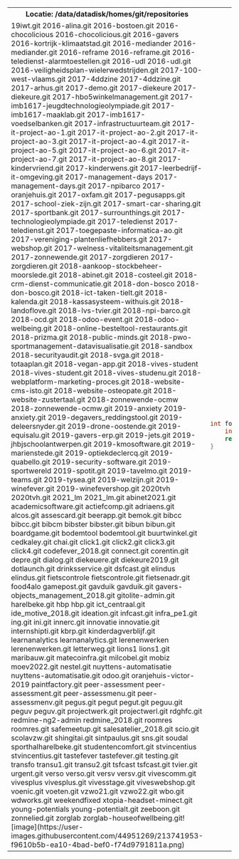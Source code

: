 <table>
<tr>
<th> Locatie: /data/datadisk/homes/git/repositories </th>
</tr>
<tr>
<td>
19iwt.git
2016-alina.git
2016-bostoen.git
2016-chocolicious
2016-chocolicious.git
2016-gavers
2016-kortrijk-klimaatstad.git
2016-mediander
2016-mediander.git
2016-reframe
2016-reframe.git
2016-teledienst-alarmtoestellen.git
2016-udl
2016-udl.git
2016-veiligheidsplan-wielerwedstrijden.git
2017-100-west-vlaams.git
2017-4ddzine
2017-4ddzine.git
2017-arhus.git
2017-demo.git
2017-diekeure
2017-diekeure.git
2017-hbo5winkelmanagement.git
2017-imb1617-jeugdtechnologieolympiade.git
2017-imb1617-maaklab.git
2017-imb1617-voedselbanken.git
2017-infrastructuurteam.git
2017-it-project-ao-1.git
2017-it-project-ao-2.git
2017-it-project-ao-3.git
2017-it-project-ao-4.git
2017-it-project-ao-5.git
2017-it-project-ao-6.git
2017-it-project-ao-7.git
2017-it-project-ao-8.git
2017-kindervriend.git
2017-kinderwens.git
2017-leerbedrijf-it-omgeving.git
2017-management-days
2017-management-days.git
2017-npibarco
2017-oranjehuis.git
2017-oxfam.git
2017-pegusapps.git
2017-school-ziek-zijn.git
2017-smart-car-sharing.git
2017-sportbank.git
2017-surrounthings.git
2017-technologieolympiade.git
2017-teledienst
2017-teledienst.git
2017-toegepaste-informatica-ao.git
2017-vereniging-plantenliefhebbers.git
2017-webshop.git
2017-welness-vitaliteitsmanagement.git
2017-zonnewende.git
2017-zorgdieren
2017-zorgdieren.git
2018-aankoop-stockbeheer-moorslede.git
2018-abinet.git
2018-costeel.git
2018-crm-dienst-communicatie.git
2018-don-bosco
2018-don-bosco.git
2018-ict-taken-tielt.git
2018-kalenda.git
2018-kassasysteem-withuis.git
2018-landoflove.git
2018-lvs-tvier.git
2018-npi-barco.git
2018-ocd.git
2018-odoo-event.git
2018-odoo-welbeing.git
2018-online-besteltool-restaurants.git
2018-prizma.git
2018-public-minds.git
2018-pwo-sportmanagement-datavisualisatie.git
2018-sandbox
2018-securityaudit.git
2018-svga.git
2018-totaaplan.git
2018-vegan-app.git
2018-vives-student
2018-vives-student.git
2018-vives-studenu.git
2018-webplatform-marketing-proces.git
2018-website-cms-isto.git
2018-website-osteopate.git
2018-website-zustertaal.git
2018-zonnewende-ocmw
2018-zonnewende-ocmw.git
2019-anxiety
2019-anxiety.git
2019-degavers_reddingstool.git
2019-deleersnyder.git
2019-drone-oostende.git
2019-equisalu.git
2019-gavers-erp.git
2019-jets.git
2019-jhbjschoolantwerpen.git
2019-kmosoftware.git
2019-marienstede.git
2019-optiekdeclercq.git
2019-quabello.git
2019-security-software.git
2019-sportwereld
2019-spotit.git
2019-tavelmo.git
2019-teams.git
2019-tysea.git
2019-welzijn.git
2019-winefever.git
2019-winefevershop.git
2020tvh
2020tvh.git
2021_lm
2021_lm.git
abinet2021.git
academicsoftware.git
actiefcomp.git
adriaens.git
alcos.git
assescard.git
beerapp.git
bemok.git
bibcc
bibcc.git
bibcm
bibster
bibster.git
bibun
bibun.git
boardgame.git
bodemtool
bodemtool.git
buurtwinkel.git
cedkaley.git
chai.git
click1.git
click2.git
click3.git
click4.git
codefever_2018.git
connect.git
corentin.git
depre.git
dialog.git
diekeuere.git
diekeure2019.git
dotlaunch.git
drinksservice.git
dsfcast.git
elindus
elindus.git
fietscontrole
fietscontrole.git
fietsenadr.git
food4alo
gamepost.git
gavduik
gavduik.git
gavers-objects_management_2018.git
gitolite-admin.git
harelbeke.git
hbp
hbp.git
ict_centraal.git
ide_motive_2018.git
ideation.git
infcast.git
infra_pe1.git
ing.git
ini.git
innerc.git
innovatie
innovatie.git
internshipti.git
kbrp.git
kinderdagverblijf.git
learnanalytics
learnanalytics.git
lerenenwerken
lerenenwerken.git
letterweg.git
lions1
lions1.git
maribauw.git
matecoinfra.git
milcobel.git
mobiz
moev2022.git
nestel.git
nuyttens-automatisatie
nuyttens-automatisatie.git
odoo.git
oranjehuis-victor-2019
paintfactory.git
peer-assessment
peer-assessment.git
peer-assessmenu.git
peer-assessmenv.git
pegus.git
pegut
pegut.git
peguu.git
peguv
peguv.git
projectwerk.git
projectwerl.git
rdghfc.git
redmine-ng2-admin
redmine_2018.git
roomres
roomres.git
safemeetup.git
salesatelier_2018.git
scio.git
scolavzw.git
shingitai.git
sintpaulus.git
sns.git
soudal
sporthalharelbeke.git
studentencomfort.git
stvincentius
stvincentius.git
tastefever
tastefever.git
testing.git
transfo
transu1.git
transu2.git
tsfcast
tsfcast.git
tvier.git
urgent.git
verso
verso.git
versv
versv.git
vivescomm.git
vivesplus
vivesplus.git
vivesstage.git
viveswebshop.git
voenic.git
voeten.git
vzwo21.git
vzwo22.git
wbo.git
wdworks.git
weekendfixed
xtopia-headset-minect.git
young-potentials
young-potentialt.git
zeeboon.git
zonnelied.git
zorglab
zorglab-houseofwellbeing.git![image](https://user-images.githubusercontent.com/44951269/213741953-f9610b5b-ea10-4bad-bef0-f74d9791811a.png)

</td>
<td>

```c++
int foo() { 
    int x = 4;
    return x;
}
```

</td>
</tr>
</table>
